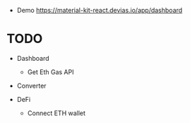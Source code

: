 - Demo https://material-kit-react.devias.io/app/dashboard

# TODO

- Dashboard

  - Get Eth Gas API

- Converter

- DeFi
  - Connect ETH wallet
